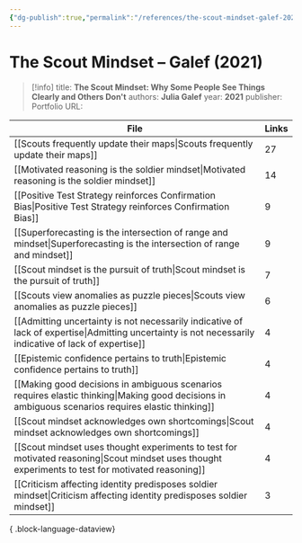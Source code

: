 ```yaml
---
{"dg-publish":true,"permalink":"/references/the-scout-mindset-galef-2021/"}
---
```



# The Scout Mindset – Galef (2021)

> [!info]
> title: **The Scout Mindset: Why Some People See Things Clearly and Others Don't**
> authors: **Julia Galef**
> year: **2021**
> publisher: Portfolio
> URL: 


| File                                                                                                                                                      | Links |
| --------------------------------------------------------------------------------------------------------------------------------------------------------- | ----- |
| [[Scouts frequently update their maps\|Scouts frequently update their maps]]                                                                           | 27    |
| [[Motivated reasoning is the soldier mindset\|Motivated reasoning is the soldier mindset]]                                                             | 14    |
| [[Positive Test Strategy reinforces Confirmation Bias\|Positive Test Strategy reinforces Confirmation Bias]]                                           | 9     |
| [[Superforecasting is the intersection of range and mindset\|Superforecasting is the intersection of range and mindset]]                               | 9     |
| [[Scout mindset is the pursuit of truth\|Scout mindset is the pursuit of truth]]                                                                       | 7     |
| [[Scouts view anomalies as puzzle pieces\|Scouts view anomalies as puzzle pieces]]                                                                     | 6     |
| [[Admitting uncertainty is not necessarily indicative of lack of expertise\|Admitting uncertainty is not necessarily indicative of lack of expertise]] | 4     |
| [[Epistemic confidence pertains to truth\|Epistemic confidence pertains to truth]]                                                                     | 4     |
| [[Making good decisions in ambiguous scenarios requires elastic thinking\|Making good decisions in ambiguous scenarios requires elastic thinking]]     | 4     |
| [[Scout mindset acknowledges own shortcomings\|Scout mindset acknowledges own shortcomings]]                                                           | 4     |
| [[Scout mindset uses thought experiments to test for motivated reasoning\|Scout mindset uses thought experiments to test for motivated reasoning]]     | 4     |
| [[Criticism affecting identity predisposes soldier mindset\|Criticism affecting identity predisposes soldier mindset]]                                 | 3     |

{ .block-language-dataview}
